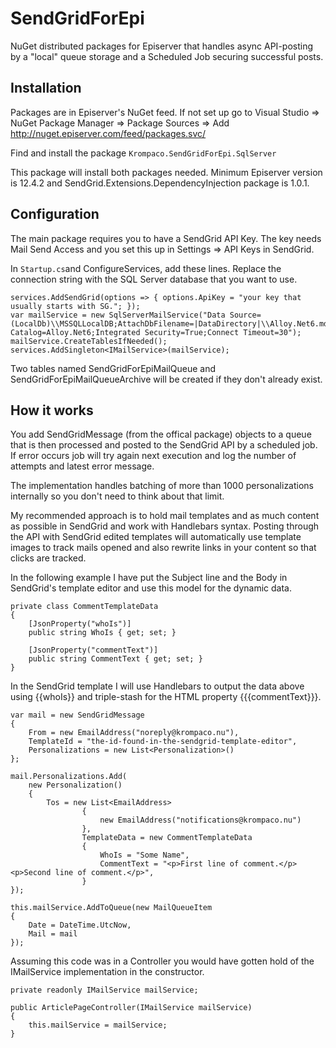 # SendGridForEpi
NuGet distributed packages for Episerver that handles async API-posting by a "local" queue storage and a Scheduled Job securing successful posts.

## Installation
Packages are in Episerver's NuGet feed. If not set up go to Visual Studio => NuGet Package Manager => Package Sources => Add http://nuget.episerver.com/feed/packages.svc/

Find and install the package `Krompaco.SendGridForEpi.SqlServer`

This package will install both packages needed. Minimum Episerver version is 12.4.2 and SendGrid.Extensions.DependencyInjection package is 1.0.1.


## Configuration
The main package requires you to have a SendGrid API Key. The key needs Mail Send Access and you set this up in Settings => API Keys in SendGrid.

In `Startup.cs`and ConfigureServices, add these lines. Replace the connection string with the SQL Server database that you want to use.

    services.AddSendGrid(options => { options.ApiKey = "your key that usually starts with SG."; });
    var mailService = new SqlServerMailService("Data Source=(LocalDb)\\MSSQLLocalDB;AttachDbFilename=|DataDirectory|\\Alloy.Net6.mdf;Initial Catalog=Alloy.Net6;Integrated Security=True;Connect Timeout=30");
    mailService.CreateTablesIfNeeded();
    services.AddSingleton<IMailService>(mailService);

Two tables named SendGridForEpiMailQueue and SendGridForEpiMailQueueArchive will be created if they don't already exist.

## How it works
You add SendGridMessage (from the offical package) objects to a queue that is then processed and posted to the SendGrid API by a scheduled job. If error occurs job will try again next execution and log the number of attempts and latest error message.

The implementation handles batching of more than 1000 personalizations internally so you don't need to think about that limit.

My recommended approach is to hold mail templates and as much content as possible in SendGrid and work with Handlebars syntax. Posting through the API with SendGrid edited templates will automatically use template images to track mails opened and also rewrite links in your content so that clicks are tracked.

In the following example I have put the Subject line and the Body in SendGrid's template editor and use this model for the dynamic data.

    private class CommentTemplateData
    {
        [JsonProperty("whoIs")]
        public string WhoIs { get; set; }

        [JsonProperty("commentText")]
        public string CommentText { get; set; }
    }

In the SendGrid template I will use Handlebars to output the data above using {{whoIs}} and triple-stash for the HTML property {{{commentText}}}.

    var mail = new SendGridMessage
    {
        From = new EmailAddress("noreply@krompaco.nu"),
        TemplateId = "the-id-found-in-the-sendgrid-template-editor",
        Personalizations = new List<Personalization>()
    };
    
    mail.Personalizations.Add(
        new Personalization()
        {
            Tos = new List<EmailAddress>
                    {
                        new EmailAddress("notifications@krompaco.nu")
                    },
                    TemplateData = new CommentTemplateData
                    {
                        WhoIs = "Some Name",
                        CommentText = "<p>First line of comment.</p><p>Second line of comment.</p>",
                    }
    });
    
    this.mailService.AddToQueue(new MailQueueItem
    {
        Date = DateTime.UtcNow,
        Mail = mail
    });

Assuming this code was in a Controller you would have gotten hold of the IMailService implementation in the constructor.

    private readonly IMailService mailService;
    
    public ArticlePageController(IMailService mailService)
    {
        this.mailService = mailService;
    }
